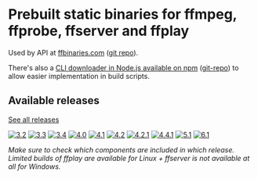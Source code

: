 # Prebuilt static binaries for ffmpeg, ffprobe, ffserver and ffplay

Used by API at [ffbinaries.com](http://ffbinaries.com) ([git repo](https://github.com/vot/ffbinaries-api)).

There's also a [CLI downloader in Node.js available on npm](https://www.npmjs.com/package/ffbinaries) ([git-repo](https://github.com/vot/ffbinaries-node)) to allow easier implementation in build scripts.


## Available releases

[See all releases](https://github.com/vot/ffbinaries-prebuilt/releases)

[![3.2](https://img.shields.io/github/downloads/vot/ffbinaries-prebuilt/v3.2/total.svg)](https://github.com/vot/ffbinaries-prebuilt/releases/tag/v3.2)
[![3.3](https://img.shields.io/github/downloads/vot/ffbinaries-prebuilt/v3.3/total.svg)](https://github.com/vot/ffbinaries-prebuilt/releases/tag/v3.3)
[![3.4](https://img.shields.io/github/downloads/vot/ffbinaries-prebuilt/v3.4/total.svg)](https://github.com/vot/ffbinaries-prebuilt/releases/tag/v3.4)
[![4.0](https://img.shields.io/github/downloads/vot/ffbinaries-prebuilt/v4.0/total.svg)](https://github.com/vot/ffbinaries-prebuilt/releases/tag/v4.0)
[![4.1](https://img.shields.io/github/downloads/vot/ffbinaries-prebuilt/v4.1/total.svg)](https://github.com/vot/ffbinaries-prebuilt/releases/tag/v4.1)
[![4.2](https://img.shields.io/github/downloads/vot/ffbinaries-prebuilt/v4.2/total.svg)](https://github.com/vot/ffbinaries-prebuilt/releases/tag/v4.2)
[![4.2.1](https://img.shields.io/github/downloads/vot/ffbinaries-prebuilt/v4.2.1/total.svg)](https://github.com/vot/ffbinaries-prebuilt/releases/tag/v4.2.1)
[![4.4.1](https://img.shields.io/github/downloads/vot/ffbinaries-prebuilt/v4.4.1/total.svg)](https://github.com/vot/ffbinaries-prebuilt/releases/tag/v4.4.1)
[![5.1](https://img.shields.io/github/downloads/vot/ffbinaries-prebuilt/v5.1/total.svg)](https://github.com/vot/ffbinaries-prebuilt/releases/tag/v5.1)
[![6.1](https://img.shields.io/github/downloads/vot/ffbinaries-prebuilt/v6.1/total.svg)](https://github.com/vot/ffbinaries-prebuilt/releases/tag/v6.1)

*Make sure to check which components are included in which release. Limited builds of ffplay are available for Linux + ffserver is not available at all for Windows.*
